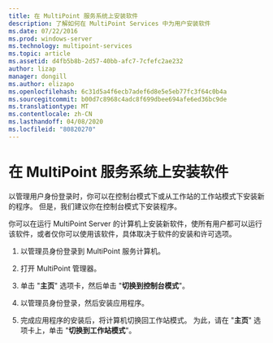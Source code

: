 ```yaml
---
title: 在 MultiPoint 服务系统上安装软件
description: 了解如何在 MultiPoint Services 中为用户安装软件
ms.date: 07/22/2016
ms.prod: windows-server
ms.technology: multipoint-services
ms.topic: article
ms.assetid: d4fb5b8b-2d57-40bb-afc7-7cfefc2ae232
author: lizap
manager: dongill
ms.author: elizapo
ms.openlocfilehash: 6c31d5a4f6ecb7adef6d8e5e5eb77fc3f64c0b4a
ms.sourcegitcommit: b00d7c8968c4adc8f699dbee694afe6ed36bc9de
ms.translationtype: MT
ms.contentlocale: zh-CN
ms.lasthandoff: 04/08/2020
ms.locfileid: "80820270"
---
```

# <a name="install-software-on-your-multipoint-services-system"></a>在 MultiPoint 服务系统上安装软件
以管理用户身份登录时，你可以在控制台模式下或从工作站的工作站模式下安装新的程序。 但是，我们建议你在控制台模式下安装程序。  
  
你可以在运行 MultiPoint Server 的计算机上安装新软件，使所有用户都可以运行该软件，或者仅你可以使用该软件，具体取决于软件的安装和许可选项。  
   
1.  以管理员身份登录到 MultiPoint 服务计算机。  
  
2.  打开 MultiPoint 管理器。  
  
3.  单击 "**主页**" 选项卡，然后单击 "**切换到控制台模式**"。  
  
4.  以管理员身份登录，然后安装应用程序。  
  
5.  完成应用程序的安装后，将计算机切换回工作站模式。 为此，请在 "**主页**" 选项卡上，单击 "**切换到工作站模式**"。  